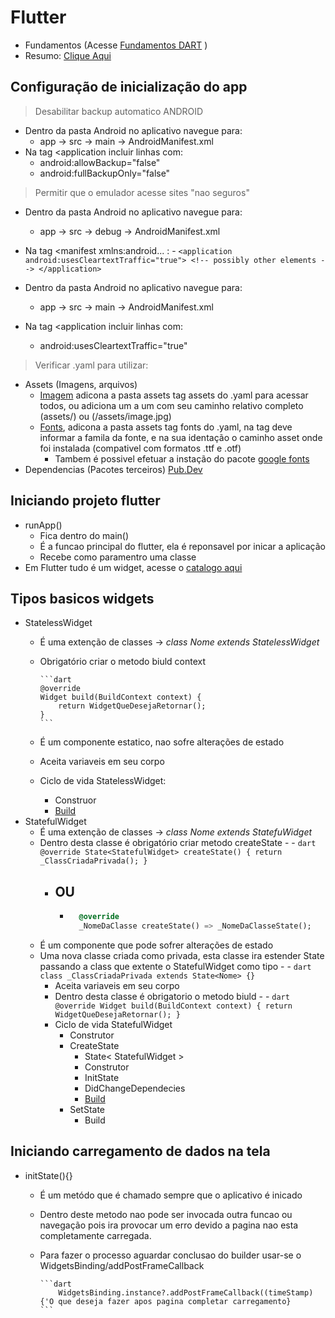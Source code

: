 # Flutter

- Fundamentos (Acesse [Fundamentos DART](../Dart/Fundamentos.md) )
- Resumo: [Clique Aqui](../Flutter/Resumo_Flutter.md)

## Configuração de inicialização do app

>Desabilitar backup automatico ANDROID

- Dentro da pasta Android no aplicativo navegue para:
  - app -> src -> main -> AndroidManifest.xml
- Na tag <application incluir linhas com:
  - android:allowBackup="false"
  - android:fullBackupOnly="false"

>Permitir que o emulador acesse sites "nao seguros"

- Dentro da pasta Android no aplicativo navegue para:
    -   app -> src -> debug -> AndroidManifest.xml

- Na tag <manifest xmlns:android... :
        -   ```
            <application android:usesCleartextTraffic="true">
            <!-- possibly other elements -->
            </application>
         ```
- Dentro da pasta Android no aplicativo navegue para:
  - app -> src -> main -> AndroidManifest.xml
- Na tag <application incluir linhas com:
  - android:usesCleartextTraffic="true"

>Verificar .yaml para utilizar:

- Assets (Imagens, arquivos)
  - [Imagem](../Img/imagem.png) adicona a pasta assets tag assets do .yaml para acessar todos, ou adiciona um a um com seu caminho relativo completo (assets/) ou (/assets/image.jpg)
  - [Fonts](../Img/fonts.png), adicona a pasta assets tag fonts do .yaml, na tag deve informar a famila da fonte, e na sua identação o caminho asset onde foi instalada (compativel com formatos .ttf e .otf)
    - Tambem é possivel efetuar a instação do pacote [google fonts](https://pub.dev/packages/google_fonts)
- Dependencias (Pacotes terceiros) [Pub.Dev](https://pub.dev)

## Iniciando projeto flutter

- runApp()
  - Fica dentro do main()
  - É a funcao principal do flutter, ela é reponsavel por inicar a aplicação
  - Recebe como paramentro uma classe
- Em Flutter tudo é um widget, acesse o [catalogo aqui](https://docs.flutter.dev/development/ui/widgets)

## Tipos basicos widgets

- StatelessWidget
  - É uma extenção de classes -> *class Nome extends StatelessWidget*
  - Obrigatório criar o metodo biuld context

        ```dart
        @override
        Widget build(BuildContext context) {
            return WidgetQueDesejaRetornar();
        }
        ```
  - É um componente estatico, nao sofre alterações de estado
  - Aceita variaveis em seu corpo
  - Ciclo de vida StatelessWidget:
    - Construor
    - [Build](./Fundamentos.md#buildcontext)
- StatefulWidget
  - É uma extenção de classes -> *class Nome extends StatefuWidget*
  - Dentro desta classe é obrigatório criar metodo createState
        -
        - ```dart
            @override
            State<StatefulWidget> createState() {
                return _ClassCriadaPrivada();
            }
            ```
    - OU
        -
        - ```dart
            @override
            _NomeDaClasse createState() => _NomeDaClasseState();
            ```
  - É um componente que pode sofrer alterações de estado
  - Uma nova classe criada como privada, esta classe ira estender State passando a class que extente o StatefulWidget como tipo
        -
        - ```dart
            class _ClassCriadaPrivada extends State<Nome> {}
            ```
    - Aceita variaveis em seu corpo
    - Dentro desta classe é obrigatorio o metodo biuld
            -
            - ```dart
                @override
                Widget build(BuildContext context) {
                    return WidgetQueDesejaRetornar();
                }
                ```
    - Ciclo de vida StatefulWidget
      - Construtor
      - CreateState
        - State< StatefulWidget >
        - Construtor
        - InitState
        - DidChangeDependecies
        - [Build](./Fundamentos.md#buildcontext)
      - SetState
        - Build

## Iniciando carregamento de dados na tela

- initState(){}
  - É um metódo que é chamado sempre que o aplicativo é inicado
  - Dentro deste metodo nao pode ser invocada outra funcao ou navegação pois ira provocar um erro devido a pagina nao esta completamente carregada.
  - Para fazer o processo aguardar conclusao do builder usar-se o WidgetsBinding/addPostFrameCallback

        ```dart
            WidgetsBinding.instance?.addPostFrameCallback((timeStamp){'O que deseja fazer apos pagina completar carregamento}
        ```